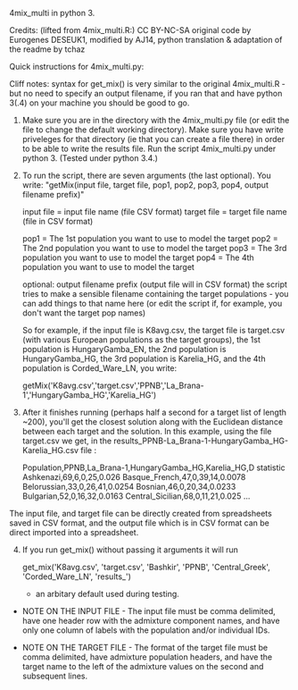 
4mix_multi in python 3.

Credits: (lifted from 4mix_multi.R:) CC BY-NC-SA original code by Eurogenes DESEUK1, modified by AJ14, 
         python translation & adaptation of the readme by tchaz 

Quick instructions for 4mix_multi.py:

Cliff notes: syntax for get_mix() is very similar to the original 4mix_multi.R - but no need to specify an output filename,
if you ran that and have python 3(.4) on your machine you should be good to go.


1. Make sure you are in the directory with the 4mix_multi.py file (or edit the file to change the default working directory).
   Make sure you have write priveleges for that directory (ie that you can create a file there) in order to be able to write the results file.
   Run the script 4mix_multi.py under python 3. (Tested under python 3.4.)
   

2. To run the script, there are seven arguments (the last optional). You write:
   "getMix(input file, target file, pop1, pop2, pop3, pop4, output filename prefix)"
   
   input file  = input file name (file CSV format)
   target file = target file name (file in CSV format)
   
   pop1 = The 1st population you want to use to model the target
   pop2 = The 2nd population you want to use to model the target
   pop3 = The 3rd population you want to use to model the target
   pop4 = The 4th population you want to use to model the target

   optional: output filename prefix (output file will in CSV format) 
             the script tries to make a sensible filename containing the target populations
             - you can add things to that name here 
             (or edit the script if, for example, you don't want the target pop names)


   So for example, if the input file is K8avg.csv, the target file is target.csv (with various European populations as the target groups), 
   the 1st population is HungaryGamba_EN, 
   the 2nd population is HungaryGamba_HG, 
   the 3rd population is Karelia_HG, 
   and the 4th population is Corded_Ware_LN, you write:

   getMix('K8avg.csv','target.csv','PPNB','La_Brana-1','HungaryGamba_HG','Karelia_HG')


3. After it finishes running (perhaps half a second for a target list of length ~200), 
   you'll get the closest solution along with the Euclidean distance between each target and the solution. 
   In this example, using the file target.csv we get, in the results_PPNB-La_Brana-1-HungaryGamba_HG-Karelia_HG.csv file 
   : 
  
   Population,PPNB,La_Brana-1,HungaryGamba_HG,Karelia_HG,D statistic
   Ashkenazi,69,6,0,25,0.026
   Basque_French,47,0,39,14,0.0078
   Belorussian,33,0,26,41,0.0254
   Bosnian,46,0,20,34,0.0233
   Bulgarian,52,0,16,32,0.0163
   Central_Sicilian,68,0,11,21,0.025
   ...
   
  The input file, and target file can be directly created from spreadsheets 
  saved in CSV format, and the output file which is in CSV format can be 
  direct imported into a spreadsheet.


4. If you run get_mix() without passing it arguments it will run 

   get_mix('K8avg.csv', 'target.csv', 'Bashkir', 'PPNB', 'Central_Greek', 'Corded_Ware_LN', 'results_') 
   
   - an arbitary default used during testing.

* NOTE ON THE INPUT FILE - The input file must be comma delimited,
  have one header row with the admixture component names, and have
  only one column of labels with the population and/or individual
  IDs.

* NOTE ON THE TARGET FILE - The format of the target file must be
  comma delimited, have admixture population headers, and have the
  target name to the left of the admixture values on the second
  and subsequent lines.


